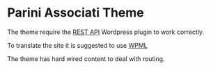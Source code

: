 # Parini Associati Theme

The theme require the [REST API](http://wordpress.org/plugins/json-api/) Wordpress plugin to work correctly.

To translate the site it is suggested to use [WPML](http://wpml.org/)

The theme has hard wired content to deal with routing.